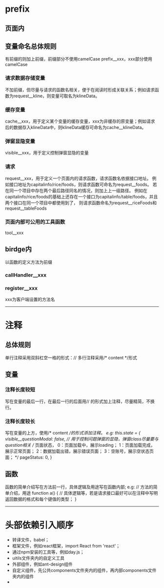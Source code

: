 # prefix

## 页面内
## 变量命名总体规则
有前缀的则加上前缀，前缀部分不使用camelCase
prefix__xxx，xxx部分使用camelCase

### 请求数据存储变量
不加前缀，但尽量与请求的函数名相关，便于在阅读时形成关联关系；例如请求函数为request__kline，则变量可取名为klineData。

### 缓存变量
cache__xxx，用于定义某个变量的缓存变量，xxx为非缓存的原变量；例如请求后的数据存入klineData中，则klineData缓存可命名为cache__klineData。

### 弹窗显隐变量
visible__xxx，用于定义控制弹窗显隐的变量

### 请求
request__xxx，用于定义一个页面内的请求函数，请求函数名依据接口地址。
例如接口地址为capitalinfo/rice/foods，则请求函数可命名为request__foods。
若在同一个项目中存在两个最后路径同名的情况，则加上上一级路径。
例如在capitalinfo/rice/foods的基础上还存在一个接口为capitalinfo/table/foods，并且两个接口在同一个项目中都使用到了，
则请求函数命名为request__riceFoods和request__tableFoods

### 页面内部可公用的工具函数
tool__xxx


## birdge内

以函数的定义方法为前缀
### callHandler__xxx
### register__xxx
xxx为客户端设置的方法名

---

# 注释
## 总体规则
单行注释采用双斜杠空一格的形式：// 
多行注释采用/* content */形式
## 变量
### 注释长度较短
写在变量的最后一行，在最后一行的后面用// 的形式加上注释，尽量精简，不换行。
### 注释长度较长
写在变量的上方，使用/* content */的形式添加注释。
e.g:
this.state = {
  visible__questionModal: false, // 用于控制问题弹窗的显隐，弹窗class尽量要与question相关
  /* 页面状态，
  0：页面加载中，展示loading；
  1：页面加载完成，展示正常页面；
  2：数据加载出错，展示错误页面；
  3：空账号，展示空状态页面；
  */
  pageStatus: 0,
}
## 函数
函数的简单介绍写在方法前一行，具体逻辑及用途写在函数内部;
e.g:
// 方法的简单介绍，用途
function a() {
  // 具体逻辑等，若是请求接口最好可以在注释中写明返回数据的格式和每个键值的类型；
}

---

# 头部依赖引入顺序
- 转译文件，babel；
- 框架文件，例如react框架，import React from 'react'；
- 通过npm安装的工具等，例如day.js；
- uitils文件夹内的自定义工具
- 外部组件，例如ant-design组件
- 自定义组件，先公共components文件夹内的组件，再内部components文件夹内的组件
-